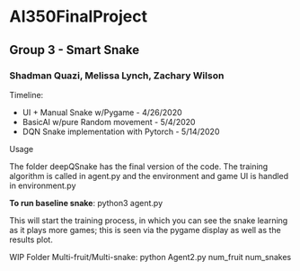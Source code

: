 # AI350FinalProject

## Group 3 - Smart Snake

### Shadman Quazi, Melissa Lynch, Zachary Wilson

Timeline:
- UI + Manual Snake w/Pygame - 4/26/2020
- BasicAI w/pure Random movement - 5/4/2020
- DQN Snake implementation with Pytorch - 5/14/2020


Usage

The folder deepQSnake has the final version of the code. The training algorithm is called in agent.py and the environment and game UI is handled in environment.py

**To run baseline snake**:
  python3 agent.py

This will start the training process, in which you can see the snake learning as it plays more games; this is seen via the pygame display as well as the results plot.

WIP Folder
Multi-fruit/Multi-snake: python Agent2.py num_fruit num_snakes
